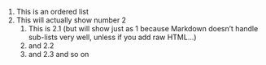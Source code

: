 1.	This is an ordered list 
2.	This will actually show number 2 
    1.	This is 2.1 (but will show just as 1 because Markdown doesn’t handle sub-lists very well, unless if you add raw HTML...) 
    2.	and 2.2 
    3.	and 2.3 and so on 
